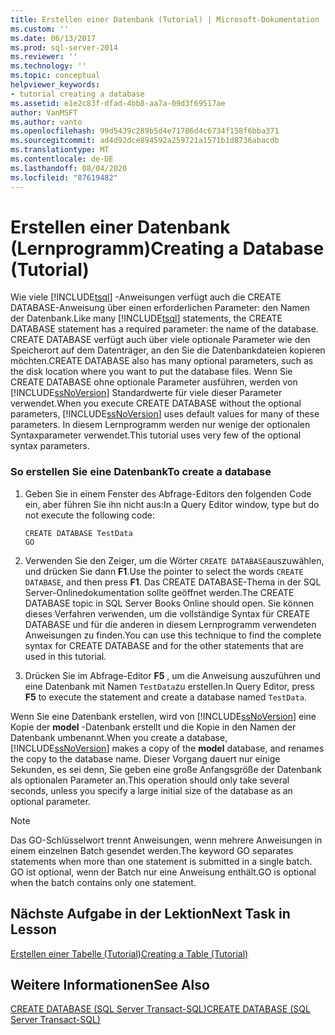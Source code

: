 ```yaml
---
title: Erstellen einer Datenbank (Tutorial) | Microsoft-Dokumentation
ms.custom: ''
ms.date: 06/13/2017
ms.prod: sql-server-2014
ms.reviewer: ''
ms.technology: ''
ms.topic: conceptual
helpviewer_keywords:
- tutorial creating a database
ms.assetid: e1e2c83f-dfad-4bb8-aa7a-09d3f69517ae
author: VanMSFT
ms.author: vanto
ms.openlocfilehash: 99d5439c289b5d4e71786d4c6734f158f6bba371
ms.sourcegitcommit: ad4d92dce894592a259721a1571b1d8736abacdb
ms.translationtype: MT
ms.contentlocale: de-DE
ms.lasthandoff: 08/04/2020
ms.locfileid: "87619482"
---
```

# <a name="creating-a-database-tutorial"></a><span data-ttu-id="80fcf-102">Erstellen einer Datenbank (Lernprogramm)</span><span class="sxs-lookup"><span data-stu-id="80fcf-102">Creating a Database (Tutorial)</span></span>
  <span data-ttu-id="80fcf-103">Wie viele [!INCLUDE[tsql](../includes/tsql-md.md)] -Anweisungen verfügt auch die CREATE DATABASE-Anweisung über einen erforderlichen Parameter: den Namen der Datenbank.</span><span class="sxs-lookup"><span data-stu-id="80fcf-103">Like many [!INCLUDE[tsql](../includes/tsql-md.md)] statements, the CREATE DATABASE statement has a required parameter: the name of the database.</span></span> <span data-ttu-id="80fcf-104">CREATE DATABASE verfügt auch über viele optionale Parameter wie den Speicherort auf dem Datenträger, an den Sie die Datenbankdateien kopieren möchten.</span><span class="sxs-lookup"><span data-stu-id="80fcf-104">CREATE DATABASE also has many optional parameters, such as the disk location where you want to put the database files.</span></span> <span data-ttu-id="80fcf-105">Wenn Sie CREATE DATABASE ohne optionale Parameter ausführen, werden von [!INCLUDE[ssNoVersion](../includes/ssnoversion-md.md)] Standardwerte für viele dieser Parameter verwendet.</span><span class="sxs-lookup"><span data-stu-id="80fcf-105">When you execute CREATE DATABASE without the optional parameters, [!INCLUDE[ssNoVersion](../includes/ssnoversion-md.md)] uses default values for many of these parameters.</span></span> <span data-ttu-id="80fcf-106">In diesem Lernprogramm werden nur wenige der optionalen Syntaxparameter verwendet.</span><span class="sxs-lookup"><span data-stu-id="80fcf-106">This tutorial uses very few of the optional syntax parameters.</span></span>  
  
### <a name="to-create-a-database"></a><span data-ttu-id="80fcf-107">So erstellen Sie eine Datenbank</span><span class="sxs-lookup"><span data-stu-id="80fcf-107">To create a database</span></span>  
  
1.  <span data-ttu-id="80fcf-108">Geben Sie in einem Fenster des Abfrage-Editors den folgenden Code ein, aber führen Sie ihn nicht aus:</span><span class="sxs-lookup"><span data-stu-id="80fcf-108">In a Query Editor window, type but do not execute the following code:</span></span>  
  
    ```  
    CREATE DATABASE TestData  
    GO  
    ```  
  
2.  <span data-ttu-id="80fcf-109">Verwenden Sie den Zeiger, um die Wörter `CREATE DATABASE`auszuwählen, und drücken Sie dann **F1**.</span><span class="sxs-lookup"><span data-stu-id="80fcf-109">Use the pointer to select the words `CREATE DATABASE`, and then press **F1**.</span></span> <span data-ttu-id="80fcf-110">Das CREATE DATABASE-Thema in der SQL Server-Onlinedokumentation sollte geöffnet werden.</span><span class="sxs-lookup"><span data-stu-id="80fcf-110">The CREATE DATABASE topic in SQL Server Books Online should open.</span></span> <span data-ttu-id="80fcf-111">Sie können dieses Verfahren verwenden, um die vollständige Syntax für CREATE DATABASE und für die anderen in diesem Lernprogramm verwendeten Anweisungen zu finden.</span><span class="sxs-lookup"><span data-stu-id="80fcf-111">You can use this technique to find the complete syntax for CREATE DATABASE and for the other statements that are used in this tutorial.</span></span>  
  
3.  <span data-ttu-id="80fcf-112">Drücken Sie im Abfrage-Editor **F5** , um die Anweisung auszuführen und eine Datenbank mit Namen `TestData`zu erstellen.</span><span class="sxs-lookup"><span data-stu-id="80fcf-112">In Query Editor, press **F5** to execute the statement and create a database named `TestData`.</span></span>  
  
 <span data-ttu-id="80fcf-113">Wenn Sie eine Datenbank erstellen, wird von [!INCLUDE[ssNoVersion](../includes/ssnoversion-md.md)] eine Kopie der **model** -Datenbank erstellt und die Kopie in den Namen der Datenbank umbenannt.</span><span class="sxs-lookup"><span data-stu-id="80fcf-113">When you create a database, [!INCLUDE[ssNoVersion](../includes/ssnoversion-md.md)] makes a copy of the **model** database, and renames the copy to the database name.</span></span> <span data-ttu-id="80fcf-114">Dieser Vorgang dauert nur einige Sekunden, es sei denn, Sie geben eine große Anfangsgröße der Datenbank als optionalen Parameter an.</span><span class="sxs-lookup"><span data-stu-id="80fcf-114">This operation should only take several seconds, unless you specify a large initial size of the database as an optional parameter.</span></span>  
  
> [!NOTE]  
>  <span data-ttu-id="80fcf-115">Das GO-Schlüsselwort trennt Anweisungen, wenn mehrere Anweisungen in einem einzelnen Batch gesendet werden.</span><span class="sxs-lookup"><span data-stu-id="80fcf-115">The keyword GO separates statements when more than one statement is submitted in a single batch.</span></span> <span data-ttu-id="80fcf-116">GO ist optional, wenn der Batch nur eine Anweisung enthält.</span><span class="sxs-lookup"><span data-stu-id="80fcf-116">GO is optional when the batch contains only one statement.</span></span>  
  
## <a name="next-task-in-lesson"></a><span data-ttu-id="80fcf-117">Nächste Aufgabe in der Lektion</span><span class="sxs-lookup"><span data-stu-id="80fcf-117">Next Task in Lesson</span></span>  
 [<span data-ttu-id="80fcf-118">Erstellen einer Tabelle &#40;Tutorial&#41;</span><span class="sxs-lookup"><span data-stu-id="80fcf-118">Creating a Table &#40;Tutorial&#41;</span></span>](lesson-1-2-creating-a-table.md)  
  
## <a name="see-also"></a><span data-ttu-id="80fcf-119">Weitere Informationen</span><span class="sxs-lookup"><span data-stu-id="80fcf-119">See Also</span></span>  
 [<span data-ttu-id="80fcf-120">CREATE DATABASE &#40;SQL Server Transact-SQL&#41;</span><span class="sxs-lookup"><span data-stu-id="80fcf-120">CREATE DATABASE &#40;SQL Server Transact-SQL&#41;</span></span>](/sql/t-sql/statements/create-database-sql-server-transact-sql)  
  
  

